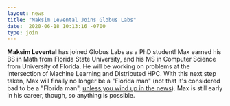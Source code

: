 ```yaml
---
layout: news
title: "Maksim Levental Joins Globus Labs"
date:  2020-06-18 10:13:16 -0700
type: join
---
```

**Maksim Levental** has joined Globus Labs as a PhD student! 
Max earned his BS in Math from Florida State University, and his MS in Computer Science from University of Florida. 
He will be working on problems at the intersection of Machine Learning and Distributed HPC.
With this next step taken, Max will finally no longer be a "Florida man" (not that it's considered bad to be a "Florida man",
[unless you wind up in the news](https://www.foxnews.com/us/florida-man-arrested-for-throwing-alligator-through-drive-thru-window)).
Max is still early in his career, though, so anything is possible. 
